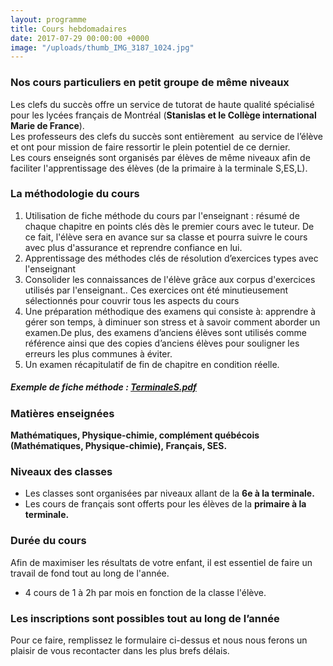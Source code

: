 ```yaml
---
layout: programme
title: Cours hebdomadaires
date: 2017-07-29 00:00:00 +0000
image: "/uploads/thumb_IMG_3187_1024.jpg"
---
```

### Nos cours particuliers en petit groupe de même niveaux

Les clefs du succès offre un service de tutorat de haute qualité spécialisé pour les lycées français de Montréal (**Stanislas et le Collège international Marie de France**).  
Les professeurs des clefs du succès sont entièrement  au service de l’élève et ont pour mission de faire ressortir le plein potentiel de ce dernier.  
Les cours enseignés sont organisés par élèves de même niveaux afin de faciliter l'apprentissage des élèves (de la primaire à la terminale S,ES,L).

### La méthodologie du cours

1. Utilisation de fiche méthode du cours par l'enseignant : résumé de chaque chapitre en points clés dès le premier cours avec le tuteur. De ce fait, l'élève sera en avance sur sa classe et pourra suivre le cours avec plus d'assurance et reprendre confiance en lui.
2. Apprentissage des méthodes clés de résolution d’exercices types avec l'enseignant
3. Consolider les connaissances de l'élève grâce aux corpus d'exercices utilisés par l'enseignant.. Ces exercices ont été minutieusement sélectionnés pour couvrir tous les aspects du cours    
4. Une préparation méthodique des examens qui consiste à: apprendre à gérer son temps, à diminuer son stress et à savoir comment aborder un examen.De plus, des examens d’anciens élèves sont utilisés comme référence ainsi que des copies d’anciens élèves pour souligner les erreurs les plus communes à éviter. 
5. Un examen récapitulatif de fin de chapitre en condition réelle.

##### Exemple de fiche méthode : [TerminaleS.pdf](/uploads/TerminaleS.pdf "TerminaleS.pdf")

### Matières enseignées

**Mathématiques, Physique-chimie, complément québécois (Mathématiques, Physique-chimie), Français, SES.**

### Niveaux des classes

* Les classes sont organisées par niveaux allant de la **6e à la terminale.**
* Les cours de français sont offerts pour les élèves de la **primaire à la terminale.**

### Durée du cours

Afin de maximiser les résultats de votre enfant, il est essentiel de faire un travail de fond tout au long de l'année.

* 4 cours de 1 à 2h par mois en fonction de la classe l'élève.

### **Les inscriptions sont possibles tout au long de l’année**

Pour ce faire, remplissez le formulaire ci-dessus et nous nous ferons un plaisir de vous recontacter dans les plus brefs délais.